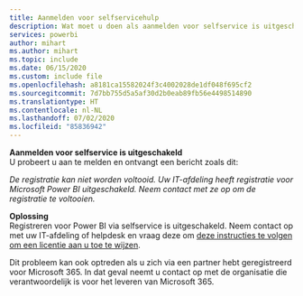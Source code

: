 ```yaml
---
title: Aanmelden voor selfservicehulp
description: Wat moet u doen als aanmelden voor selfservice is uitgeschakeld
services: powerbi
author: mihart
ms.author: mihart
ms.topic: include
ms.date: 06/15/2020
ms.custom: include file
ms.openlocfilehash: a8181ca15582024f3c4002028de1df048f695cf2
ms.sourcegitcommit: 7d7bb755d5a5af30d2b0eab89fb56e4498514890
ms.translationtype: HT
ms.contentlocale: nl-NL
ms.lasthandoff: 07/02/2020
ms.locfileid: "85836942"
---
```

**Aanmelden voor selfservice is uitgeschakeld**    
U probeert u aan te melden en ontvangt een bericht zoals dit: 

*De registratie kan niet worden voltooid. Uw IT-afdeling heeft registratie voor Microsoft Power BI uitgeschakeld. Neem contact met ze op om de registratie te voltooien.* 

**Oplossing**    
Registreren voor Power BI via selfservice is uitgeschakeld. Neem contact op met uw IT-afdeling of helpdesk en vraag deze om [deze instructies te volgen om een licentie aan u toe te wijzen](../admin/service-admin-purchasing-power-bi-pro.md). 

Dit probleem kan ook optreden als u zich via een partner hebt geregistreerd voor Microsoft 365. In dat geval neemt u contact op met de organisatie die verantwoordelijk is voor het leveren van Microsoft 365. 